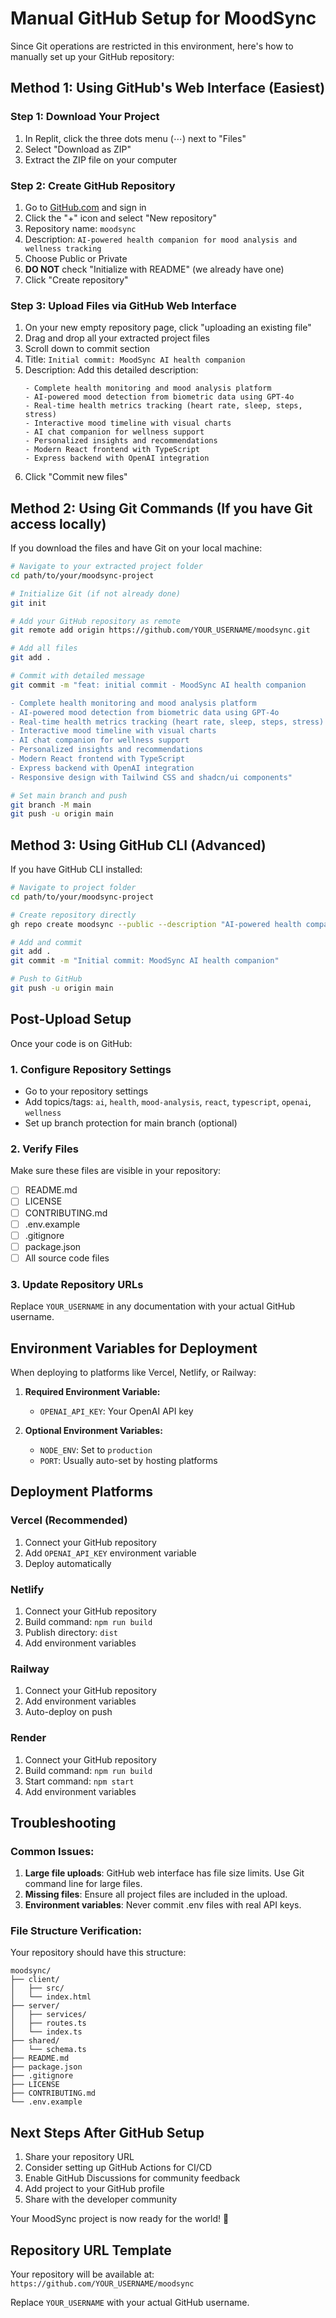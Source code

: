 # Manual GitHub Setup for MoodSync

Since Git operations are restricted in this environment, here's how to manually set up your GitHub repository:

## Method 1: Using GitHub's Web Interface (Easiest)

### Step 1: Download Your Project
1. In Replit, click the three dots menu (⋯) next to "Files"
2. Select "Download as ZIP"
3. Extract the ZIP file on your computer

### Step 2: Create GitHub Repository
1. Go to [GitHub.com](https://github.com) and sign in
2. Click the "+" icon and select "New repository"
3. Repository name: `moodsync`
4. Description: `AI-powered health companion for mood analysis and wellness tracking`
5. Choose Public or Private
6. **DO NOT** check "Initialize with README" (we already have one)
7. Click "Create repository"

### Step 3: Upload Files via GitHub Web Interface
1. On your new empty repository page, click "uploading an existing file"
2. Drag and drop all your extracted project files
3. Scroll down to commit section
4. Title: `Initial commit: MoodSync AI health companion`
5. Description: Add this detailed description:
   ```
   - Complete health monitoring and mood analysis platform
   - AI-powered mood detection from biometric data using GPT-4o
   - Real-time health metrics tracking (heart rate, sleep, steps, stress)
   - Interactive mood timeline with visual charts
   - AI chat companion for wellness support
   - Personalized insights and recommendations
   - Modern React frontend with TypeScript
   - Express backend with OpenAI integration
   ```
6. Click "Commit new files"

## Method 2: Using Git Commands (If you have Git access locally)

If you download the files and have Git on your local machine:

```bash
# Navigate to your extracted project folder
cd path/to/your/moodsync-project

# Initialize Git (if not already done)
git init

# Add your GitHub repository as remote
git remote add origin https://github.com/YOUR_USERNAME/moodsync.git

# Add all files
git add .

# Commit with detailed message
git commit -m "feat: initial commit - MoodSync AI health companion

- Complete health monitoring and mood analysis platform
- AI-powered mood detection from biometric data using GPT-4o
- Real-time health metrics tracking (heart rate, sleep, steps, stress)
- Interactive mood timeline with visual charts
- AI chat companion for wellness support
- Personalized insights and recommendations
- Modern React frontend with TypeScript
- Express backend with OpenAI integration
- Responsive design with Tailwind CSS and shadcn/ui components"

# Set main branch and push
git branch -M main
git push -u origin main
```

## Method 3: Using GitHub CLI (Advanced)

If you have GitHub CLI installed:

```bash
# Navigate to project folder
cd path/to/your/moodsync-project

# Create repository directly
gh repo create moodsync --public --description "AI-powered health companion for mood analysis and wellness tracking"

# Add and commit
git add .
git commit -m "Initial commit: MoodSync AI health companion"

# Push to GitHub
git push -u origin main
```

## Post-Upload Setup

Once your code is on GitHub:

### 1. Configure Repository Settings
- Go to your repository settings
- Add topics/tags: `ai`, `health`, `mood-analysis`, `react`, `typescript`, `openai`, `wellness`
- Set up branch protection for main branch (optional)

### 2. Verify Files
Make sure these files are visible in your repository:
- [ ] README.md
- [ ] LICENSE
- [ ] CONTRIBUTING.md
- [ ] .env.example
- [ ] .gitignore
- [ ] package.json
- [ ] All source code files

### 3. Update Repository URLs
Replace `YOUR_USERNAME` in any documentation with your actual GitHub username.

## Environment Variables for Deployment

When deploying to platforms like Vercel, Netlify, or Railway:

1. **Required Environment Variable:**
   - `OPENAI_API_KEY`: Your OpenAI API key

2. **Optional Environment Variables:**
   - `NODE_ENV`: Set to `production`
   - `PORT`: Usually auto-set by hosting platforms

## Deployment Platforms

### Vercel (Recommended)
1. Connect your GitHub repository
2. Add `OPENAI_API_KEY` environment variable
3. Deploy automatically

### Netlify
1. Connect your GitHub repository
2. Build command: `npm run build`
3. Publish directory: `dist`
4. Add environment variables

### Railway
1. Connect your GitHub repository
2. Add environment variables
3. Auto-deploy on push

### Render
1. Connect your GitHub repository
2. Build command: `npm run build`
3. Start command: `npm start`
4. Add environment variables

## Troubleshooting

### Common Issues:
1. **Large file uploads**: GitHub web interface has file size limits. Use Git command line for large files.
2. **Missing files**: Ensure all project files are included in the upload.
3. **Environment variables**: Never commit .env files with real API keys.

### File Structure Verification:
Your repository should have this structure:
```
moodsync/
├── client/
│   ├── src/
│   └── index.html
├── server/
│   ├── services/
│   ├── routes.ts
│   └── index.ts
├── shared/
│   └── schema.ts
├── README.md
├── package.json
├── .gitignore
├── LICENSE
├── CONTRIBUTING.md
└── .env.example
```

## Next Steps After GitHub Setup

1. Share your repository URL
2. Consider setting up GitHub Actions for CI/CD
3. Enable GitHub Discussions for community feedback
4. Add project to your GitHub profile
5. Share with the developer community

Your MoodSync project is now ready for the world! 🚀

## Repository URL Template
Your repository will be available at:
`https://github.com/YOUR_USERNAME/moodsync`

Replace `YOUR_USERNAME` with your actual GitHub username.